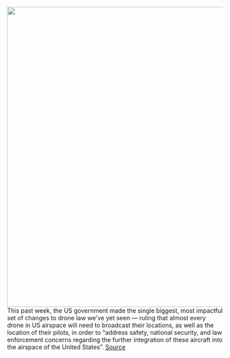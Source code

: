 <img src='https://cdn.vox-cdn.com/thumbor/4rToZsdckD7Jahczf-zALMetyUc=/0x0:6720x4480/1200x800/filters:focal(2823x1703:3897x2777)/cdn.vox-cdn.com/uploads/chorus_image/image/68607708/10_18_Service_Launch_Walgreens_1.0.jpg' width='700px' /><br/>
This past week, the US government made the single biggest, most impactful set of changes to drone law we've yet seen — ruling that almost every drone in US airspace will need to broadcast their locations, as well as the location of their pilots, in order to “address safety, national security, and law enforcement concerns regarding the further integration of these aircraft into the airspace of the United States”.
<a href='https://www.theverge.com/2021/1/1/22209558/google-wing-faa-drone-remote-id-broadcast-rule-privacy-security'> Source <a/>